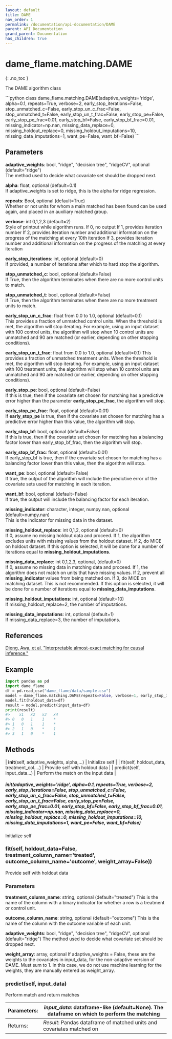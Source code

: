 ```yaml
---
layout: default
title: DAME
nav_order: 1
permalink: /documentation/api-documentation/DAME
parent: API Documentation
grand_parent: Documentation
has_children: true
---
```


# dame_flame.matching.DAME
{: .no_toc }
 
The DAME algorithm class

<div class="code-example" markdown="1">
```python
class dame_flame.matching.DAME(adaptive_weights='ridge', alpha=0.1, 
        repeats=True,
         verbose=2, early_stop_iterations=False, 
         stop_unmatched_c=False, early_stop_un_c_frac=False, 
         stop_unmatched_t=False, early_stop_un_t_frac=False, 
         early_stop_pe=False, early_stop_pe_frac=0.01, 
         early_stop_bf=False, early_stop_bf_frac=0.01,
         missing_indicator=np.nan, missing_data_replace=0, 
         missing_holdout_replace=0, missing_holdout_imputations=10, 
         missing_data_imputations=1, want_pe=False, want_bf=False)    
```
</div>

## Parameters

**adaptive_weights**: bool, "ridge", "decision tree", "ridgeCV", optional (default="ridge")  
The method used to decide what covariate set should be dropped next.

**alpha**: float, optional (default=0.1)  
If adaptive_weights is set to ridge, this is the alpha for ridge regression.

**repeats**: Bool, optional (default=True)  
Whether or not units for whom a main matched has been found can be used again, and placed in an auxiliary matched group. 

**verbose**: int 0,1,2,3 (default=2)  
Style of printout while algorithm runs.
If 0, no output 
If 1, provides iteration number 
If 2, provides iteration number and additional information on the progress of the matching at every 10th iteration
If 3, provides iteration number and additional information on the progress of the matching at every iteration

**early_stop_iterations**: int, optional  (default=0)  
If provided, a number of iterations after which to hard stop the algorithm.

**stop_unmatched_c**: bool, optional (default=False)  
If True, then the algorithm terminates when there are no more control units to match. 

**stop_unmatched_t**: bool, optional (default=False)  
If True, then the algorithm terminates when there are no more treatment units to match. 

**early_stop_un_c_frac**: float from 0.0 to 1.0, optional (default=0.1)  
This provides a fraction of unmatched control units. When the threshold is met, the algorithm will stop iterating. For example, using an input dataset with 100 control units, the algorithm will stop when 10 control units are unmatched and 90 are matched (or earlier, depending on other stopping conditions).

**early_stop_un_t_frac**: float from 0.0 to 1.0, optional (default=0.1)
This provides a fraction of unmatched treatment units. When the threshold is met, the algorithm will stop iterating. For example, using an input dataset with 100 treatment units, the algorithm will stop when 10 control units are unmatched and 90 are matched  (or earlier, depending on other stopping conditions).

**early_stop_pe**: bool, optional (default=False)  
If this is true, then if the covariate set chosen for matching has a predictive error higher than the parameter **early_stop_pe_frac**, the algorithm will stop.

**early_stop_pe_frac**: float, optional (default=0.01)  
If **early_stop_pe** is true, then if the covariate set chosen for matching has a predictive error higher than this value, the algorithm will stop.

**early_stop_bf**: bool, optional (default=False)  
If this is true, then if the covariate set chosen for matching has a balancing factor lower than early_stop_bf_frac, then the algorithm will stop.

**early_stop_bf_frac**: float, optional (default=0.01)  
If early_stop_bf is true, then if the covariate set chosen for matching has a balancing factor lower than this value, then the algorithm will stop.

**want_pe**: bool, optional (default=False)  
If true, the output of the algorithm will include the predictive error of the covariate sets used for matching in each iteration.

**want_bf**: bool, optional (default=False)  
If true, the output will include the balancing factor for each iteration.

**missing_indicator**: character, integer, numpy.nan, optional (default=numpy.nan)  
This is the indicator for missing data in the dataset. 

**missing_holdout_replace**: int 0,1,2, optional (default=0)  
If 0, assume no missing holdout data and proceed. 
If 1, the algorithm excludes units with missing values from the holdout dataset. 
If 2, do MICE on holdout dataset. If this option is selected, it will be done for a number of iterations equal to **missing_holdout_imputations**.

**missing_data_replace**: int 0,1,2,3, optional, (default=0)  
If 0, assume no missing data in matching data and proceed. 
If 1, the algorithm does not match on units that have missing values. 
If 2, prevent all **missing_indicator** values from being matched on. 
If 3, do MICE on matching dataset. This is not recommended. If this option is selected, it will be done for a number of iterations equal to **missing_data_imputations**.

**missing_holdout_imputations**: int, optional (default=10)  
If missing_holdout_replace=2, the number of imputations.

**missing_data_imputations**: int, optional (default=1)  
If missing_data_replace=3, the number of imputations. 

## References
[Dieng, Awa, et al. "Interpretable almost-exact matching for causal inference."](https://arxiv.org/abs/1806.06802)

## Example

```python
import pandas as pd
import dame_flame
df = pd.read_csv("dame_flame/data/sample.csv")
model = dame_flame.matching.DAME(repeats=False, verbose=1, early_stop_iterations=False)
model.fit(holdout_data=df)
result = model.predict(input_data=df)
print(result)
#>    x1   x2   x3   x4
#> 0   0   1    1    *     
#> 1   0   1    1    *     
#> 2   1   0    *    1     
#> 3   1   0    *    1     
```

## Methods

| __init__(self, adaptive_weights, alpha,...) | Initialize self                     |
| fit(self, holdout_data, treatment_col....)  | Provide self with holdout data      |
| predict(self, input_data...)                | Perform the match on the input data |

##### __init__(adaptive_weights='ridge', alpha=0.1, repeats=True, verbose=2, early_stop_iterations=False, stop_unmatched_c=False, early_stop_un_c_frac=False, stop_unmatched_t=False, early_stop_un_t_frac=False, early_stop_pe=False, early_stop_pe_frac=0.01, early_stop_bf=False, early_stop_bf_frac=0.01, missing_indicator=np.nan, missing_data_replace=0, missing_holdout_replace=0, missing_holdout_imputations=10, missing_data_imputations=1, want_pe=False, want_bf=False)

Initialize self

### fit(self, holdout_data=False, treatment_column_name='treated', outcome_column_name='outcome', weight_array=False))

Provide self with holdout data

### Parameters
**treatment_column_name**: string, optional (default="treated")
This is the name of the column with a binary indicator for whether a row is a treatment or control unit.

**outcome_column_name**: string, optional (default="outcome")
This is the name of the column with the outcome variable of each unit.

**adaptive_weights**: bool, "ridge", "decision tree", "ridgeCV", optional (default="ridge")
The method used to decide what covariate set should be dropped next.

**weight_array**: array, optional
If adaptive_weights = False, these are the weights to the covariates in input_data, for the non-adaptive version of DAME. Must sum to 1. In this case, we do not use machine learning for the weights, they are manually entered as weight_array.

### predict(self, input_data)

Perform match and return matches

| Parameters: | *input_data*: dataframe-like (default=None). The dataframe on which to perform the matching   |
|-------------|-----------------------------------------------------------------------------------------------|
| Returns:    | *Result*: Pandas dataframe of matched units and covariates matched on                         |
